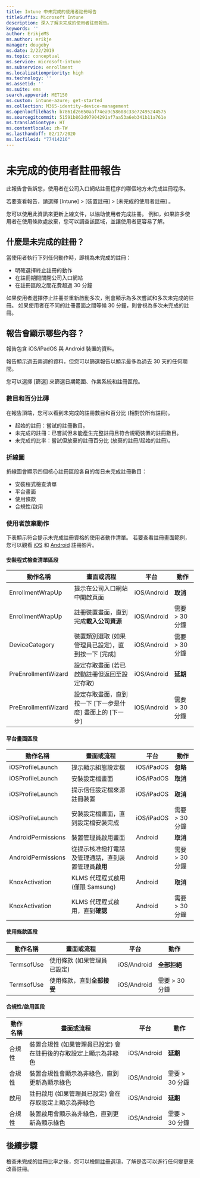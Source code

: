 ```yaml
---
title: Intune 中未完成的使用者註冊報告
titleSuffix: Microsoft Intune
description: 深入了解未完成的使用者註冊報告。
keywords: ''
author: ErikjeMS
ms.author: erikje
manager: dougeby
ms.date: 2/22/2019
ms.topic: conceptual
ms.service: microsoft-intune
ms.subservice: enrollment
ms.localizationpriority: high
ms.technology: ''
ms.assetid: ''
ms.suite: ems
search.appverid: MET150
ms.custom: intune-azure; get-started
ms.collection: M365-identity-device-management
ms.openlocfilehash: b7861d26650aaf74ea9c58608c33e72495244575
ms.sourcegitcommit: 51591b862d97904291af7aa53a6eb341b11a761e
ms.translationtype: HT
ms.contentlocale: zh-TW
ms.lasthandoff: 02/17/2020
ms.locfileid: "77414216"
---
```

# <a name="incomplete-user-enrollments-report"></a>未完成的使用者註冊報告

此報告會告訴您，使用者在公司入口網站註冊程序的哪個地方未完成註冊程序。

若要查看報告，請選擇 [Intune]   > [裝置註冊]   > [未完成的使用者註冊]  。

您可以使用此資訊來更新上線文件，以協助使用者完成註冊。 例如，如果許多使用者在使用條款處放棄，您可以調查該區域，並讓使用者更容易了解。

## <a name="what-is-an-incomplete-enrollment"></a>什麼是未完成的註冊？

當使用者執行下列任何動作時，即視為未完成的註冊：

- 明確選擇終止註冊的動作
- 在註冊期間關閉公司入口網站
- 在註冊區段之間花費超過 30 分鐘

如果使用者選擇停止註冊並重新啟動多次，則會顯示為多次嘗試和多次未完成的註冊。 如果使用者在不同的註冊畫面之間等候 30 分鐘，則會視為多次未完成的註冊。

## <a name="what-does-the-report-show"></a>報告會顯示哪些內容？

報告包含 iOS/iPadOS 與 Android 裝置的資料。

報告顯示過去兩週的資料，但您可以篩選報告以顯示最多為過去 30 天的任何期間。

您可以選擇 [篩選]  來篩選日期範圍、作業系統和註冊區段。

### <a name="number-and-percentage-tiles"></a>數目和百分比磚

在報告頂端，您可以看到未完成的註冊數目和百分比 (相對於所有註冊)。

- 起始的註冊：嘗試的註冊數目。
- 未完成的註冊：已嘗試但未能產生完整註冊且符合規範裝置的註冊數目。
- 未完成的比率：嘗試但放棄的註冊百分比 (放棄的註冊/起始的註冊)。

### <a name="line-graph"></a>折線圖

折線圖會顯示四個核心註冊區段各自的每日未完成註冊數目：

- 安裝程式檢查清單
- 平台畫面
- 使用條款
- 合規性/啟用

### <a name="user-abandonment-actions"></a>使用者放棄動作

下表顯示符合提示未完成註冊資格的使用者動作清單。 若要查看註冊畫面範例，您可以觀看 [iOS](https://channel9.msdn.com/Series/IntuneEnrollment/iOS-Enrollment) 和 [Android](https://channel9.msdn.com/Series/IntuneEnrollment/Android-Enrollment) 註冊影片。 


#### <a name="setup-checklist-section"></a>安裝程式檢查清單區段

| 動作名稱 | 畫面或流程 | 平台 | 動作 |
| ---- |---- |---- |---- |
| EnrollmentWrapUp | 提示在公司入口網站中開啟頁面 | iOS/Android | **取消** |
| EnrollmentWrapUp | 註冊裝置畫面，直到完成**載入公司資源** | iOS/Android | 需要 > 30 分鐘 |
| DeviceCategory | 裝置類別選取 (如果管理員已設定)，直到按一下 [完成]  | iOS/Android | 需要 > 30 分鐘 |
| PreEnrollmentWizard | 設定存取畫面 (若已啟動註冊但返回至設定存取) | iOS/Android| **延期** |
| PreEnrollmentWizard | 設定存取畫面，直到按一下 [下一步是什麼]  畫面上的 [下一步]  | iOS/Android | 需要 > 30 分鐘 |

#### <a name="platform-screens-section"></a>平台畫面區段

| 動作名稱 | 畫面或流程 | 平台 | 動作 |
| ---- |---- |---- |---- |
| iOSProfileLaunch | 提示顯示組態設定檔 | iOS/iPadOS | **忽略** |
| iOSProfileLaunch | 安裝設定檔畫面 | iOS/iPadOS | **取消** |
| iOSProfileLaunch | 提示信任設定檔來源註冊裝置 | iOS/iPadOS | **取消** |
| iOSProfileLaunch | 安裝設定檔畫面，直到設定檔安裝完成 | iOS/iPadOS | 需要 > 30 分鐘 |
| AndroidPermissions | 裝置管理員啟用畫面 | Android | **取消** |
| AndroidPermissions | 從提示核准撥打電話及管理通話，直到裝置管理員**啟用** | Android | 需要 > 30 分鐘 |
| KnoxActivation | KLMS 代理程式啟用 (僅限 Samsung) | Android| **取消** |
| KnoxActivation | KLMS 代理程式啟用，直到**確認** | Android | 需要 > 30 分鐘|

#### <a name="terms-of-use-section"></a>使用條款區段

| 動作名稱 | 畫面或流程 | 平台 | 動作 |
| ---- |---- |---- |---- |
| TermsofUse | 使用條款 (如果管理員已設定) | iOS/Android | **全部拒絕** |
| TermsofUse | 使用條款，直到**全部接受** | iOS/Android | 需要 > 30 分鐘 |

#### <a name="complianceactivation-section"></a>合規性/啟用區段

| 動作名稱 | 畫面或流程 | 平台 | 動作 |
| ---- |---- |---- |---- |
| 合規性 | 裝置合規性 (如果管理員已設定) 會在註冊後的存取設定上顯示為非綠色| iOS/Android | **延期** |
| 合規性 | 裝置合規性會顯示為非綠色，直到更新為顯示綠色 | iOS/Android | 需要 > 30 分鐘 |
| 啟用 | 註冊啟用 (如果管理員已設定) 會在存取設定上顯示為非綠色 | iOS/Android | **延期** |
| 合規性 | 裝置啟用會顯示為非綠色，直到更新為顯示綠色 | iOS/Android | 需要 > 30 分鐘 |

## <a name="next-steps"></a>後續步驟

檢查未完成的註冊比率之後，您可以檢閱[註冊選項](enrollment-options.md)，了解是否可以進行任何變更來改善註冊。
